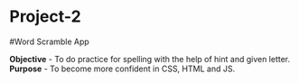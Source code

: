 # Project-2
#Word Scramble App

**Objective** - To do practice for spelling with the help of hint and given letter.
**Purpose** - To become more confident in CSS, HTML and JS.



